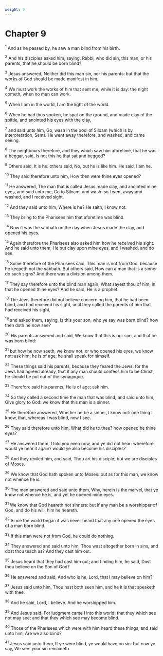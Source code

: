 ```yaml
---
weight: 9
---
```


# Chapter 9

<sup>1</sup> And as he passed by, he saw a man blind from his birth. 

<sup>2</sup> And his disciples asked him, saying, Rabbi, who did sin, this man, or his parents, that he should be born blind? 

<sup>3</sup> Jesus answered, Neither did this man sin, nor his parents: but that the works of God should be made manifest in him. 

<sup>4</sup> We must work the works of him that sent me, while it is day: the night cometh, when no man can work. 

<sup>5</sup> When I am in the world, I am the light of the world. 

<sup>6</sup> When he had thus spoken, he spat on the ground, and made clay of the spittle, and anointed his eyes with the clay, 

<sup>7</sup> and said unto him, Go, wash in the pool of Siloam (which is by interpretation, Sent). He went away therefore, and washed, and came seeing. 

<sup>8</sup> The neighbours therefore, and they which saw him aforetime, that he was a beggar, said, Is not this he that sat and begged? 

<sup>9</sup> Others said, It is he: others said, No, but he is like him. He said, I am he. 

<sup>10</sup> They said therefore unto him, How then were thine eyes opened? 

<sup>11</sup> He answered, The man that is called Jesus made clay, and anointed mine eyes, and said unto me, Go to Siloam, and wash: so I went away and washed, and I received sight. 

<sup>12</sup> And they said unto him, Where is he? He saith, I know not. 

<sup>13</sup> They bring to the Pharisees him that aforetime was blind. 

<sup>14</sup> Now it was the sabbath on the day when Jesus made the clay, and opened his eyes. 

<sup>15</sup> Again therefore the Pharisees also asked him how he received his sight. And he said unto them, He put clay upon mine eyes, and I washed, and do see. 

<sup>16</sup> Some therefore of the Pharisees said, This man is not from God, because he keepeth not the sabbath. But others said, How can a man that is a sinner do such signs? And there was a division among them. 

<sup>17</sup> They say therefore unto the blind man again, What sayest thou of him, in that he opened thine eyes? And he said, He is a prophet. 

<sup>18</sup> The Jews therefore did not believe concerning him, that he had been blind, and had received his sight, until they called the parents of him that had received his sight, 

<sup>19</sup> and asked them, saying, Is this your son, who ye say was born blind? how then doth he now see? 

<sup>20</sup> His parents answered and said, We know that this is our son, and that he was born blind: 

<sup>21</sup> but how he now seeth, we know not; or who opened his eyes, we know not: ask him; he is of age; he shall speak for himself. 

<sup>22</sup> These things said his parents, because they feared the Jews: for the Jews had agreed already, that if any man should confess him to be Christ, he should be put out of the synagogue. 

<sup>23</sup> Therefore said his parents, He is of age; ask him. 

<sup>24</sup> So they called a second time the man that was blind, and said unto him, Give glory to God: we know that this man is a sinner. 

<sup>25</sup> He therefore answered, Whether he be a sinner, I know not: one thing I know, that, whereas I was blind, now I see. 

<sup>26</sup> They said therefore unto him, What did he to thee? how opened he thine eyes? 

<sup>27</sup> He answered them, I told you even now, and ye did not hear: wherefore would ye hear it again? would ye also become his disciples? 

<sup>28</sup> And they reviled him, and said, Thou art his disciple; but we are disciples of Moses. 

<sup>29</sup> We know that God hath spoken unto Moses: but as for this man, we know not whence he is. 

<sup>30</sup> The man answered and said unto them, Why, herein is the marvel, that ye know not whence he is, and yet he opened mine eyes. 

<sup>31</sup> We know that God heareth not sinners: but if any man be a worshipper of God, and do his will, him he heareth. 

<sup>32</sup> Since the world began it was never heard that any one opened the eyes of a man born blind. 

<sup>33</sup> If this man were not from God, he could do nothing. 

<sup>34</sup> They answered and said unto him, Thou wast altogether born in sins, and dost thou teach us? And they cast him out. 

<sup>35</sup> Jesus heard that they had cast him out; and finding him, he said, Dost thou believe on the Son of God? 

<sup>36</sup> He answered and said, And who is he, Lord, that I may believe on him? 

<sup>37</sup> Jesus said unto him, Thou hast both seen him, and he it is that speaketh with thee. 

<sup>38</sup> And he said, Lord, I believe. And he worshipped him. 

<sup>39</sup> And Jesus said, For judgment came I into this world, that they which see not may see; and that they which see may become blind. 

<sup>40</sup> Those of the Pharisees which were with him heard these things, and said unto him, Are we also blind? 

<sup>41</sup> Jesus said unto them, If ye were blind, ye would have no sin: but now ye say, We see: your sin remaineth. 


